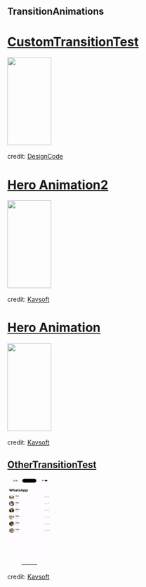 ## TransitionAnimations


# [CustomTransitionTest](https://github.com/samgusa/TransitionAnimations/tree/main/CustomTransitionTest)

<img src="CustomTransitionTest/CustomTransitionTest.gif" alt="" width="100" height="200">

credit: [DesignCode](https://www.youtube.com/watch?v=f0wYIYfPBa4)

# [Hero Animation2](https://github.com/samgusa/TransitionAnimations/tree/main/HeroAnimation2Test)

<img src="HeroAnimation2Test/Hero Animation2.gif" alt="" width="100" height="200">

credit: [Kavsoft](https://www.youtube.com/watch?v=8sgjvgBasYM)

# [Hero Animation](https://github.com/samgusa/TransitionAnimations/tree/main/HeroAnimationTest)

<img src="HeroAnimationTest/Hero Animation.gif" alt="" width="100" height="200">

credit: [Kavsoft](https://www.youtube.com/watch?v=AjiLR9ORhzM)

## [OtherTransitionTest](https://github.com/samgusa/TransitionAnimations/tree/main/OtherTransitionTest)

<img src="OtherTransitionTest/OtherTransitionTest.gif" alt="" width="100" height="200">

credit: [Kavsoft](https://www.youtube.com/watch?v=7i1jIVV_-hY)
